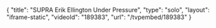 {
    "title": "SUPRA Erik Ellington Under Pressure",
    "type": "solo",
    "layout": "iframe-static",
    "videoId": "189383",
    "url": "\/tvpembed\/189383"
}